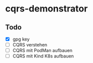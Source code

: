 # cqrs-demonstrator

## Todo

- [x] gpg key
- [ ] CQRS verstehen
- [ ] CQRS mit PodMan aufbauen
- [ ] CQRS mit Kind K8s aufbauen
